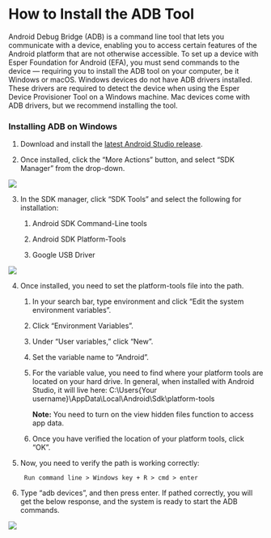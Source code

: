 # How to Install the ADB Tool 


Android Debug Bridge (ADB) is a command line tool that lets you communicate with a device, enabling you to access certain features of the Android platform that are not otherwise accessible. To set up a device with Esper Foundation for Android (EFA), you must send commands to the device — requiring you to install the ADB tool on your computer, be it Windows or macOS. Windows devices do not have ADB drivers installed. These drivers are required to detect the device when using the Esper Device Provisioner Tool on a Windows machine. Mac devices come with ADB drivers, but we recommend installing the tool.

### Installing ADB on Windows

  

1.  Download and install the [latest Android Studio release](https://developer.android.com/studio/?gclid=Cj0KCQjwlK-WBhDjARIsAO2sErQ3FhMhdHO-0UKUBK95BreC4H75i8aO59QfJ6YVUe7DxqC2YPVj59gaAo2JEALw_wcB&gclsrc=aw.ds).
    
2.  Once installed, click the “More Actions” button, and select “SDK Manager” from the drop-down.
    

![](https://lh6.googleusercontent.com/U2G_S2nSnWZOdXXyfzPA21la8j94ANrvBO89bD_KNwHkX0O3kfksqRMjbqVt4KPdB_lCsggT1nKjjOBCJ-pk2PCo55dr2zFmZ4UysDsab7xwYwFdKOWhKdqLumTve-SGRqcaeSkY4plWQ7SVaZyFSaI)

3.  In the SDK manager, click “SDK Tools” and select the following for installation:
    

    1.  Android SDK Command-Line tools
    
    2.  Android SDK Platform-Tools
    
    3.  Google USB Driver
    

![](https://lh4.googleusercontent.com/mRCWBGMG7Z3dAer04nbLqn24wSqZbKZ067rGq9yf3O7HjSo32bIllgmKoHPgrMq31qanZsKMSPgK_mhDcZ9xIRo6FoSqeWe7D_jdGPwHgsDSB_9odiMC5asQ9MTRxyNTu3O-iqD4hpC7d84lv3P_K7s)

4.  Once installed, you need to set the platform-tools file into the path.
    

    1.  In your search bar, type environment and click “Edit the system environment variables”.
    
    2.  Click “Environment Variables”.
    
    3.  Under “User variables,” click “New”.
    
    4.  Set the variable name to “Android”.
    
    5.  For the variable value, you need to find where your platform tools are located on your hard drive. In general, when installed with Android Studio, it will live here: C:\Users\{Your username}\AppData\Local\Android\Sdk\platform-tools
    

        **Note:** You need to turn on the view hidden files function to access app data.

    6.  Once you have verified the location of your platform tools, click “OK”.
    

5.  Now, you need to verify the path is working correctly:
    

         Run command line > Windows key + R > cmd > enter

6.  Type “adb devices”, and then press enter. If pathed correctly, you will get the below response, and the system is ready to start the ADB commands.
    

![](https://lh5.googleusercontent.com/-OyeeLECUvT420zMBi4vnwflIXCZZNSANlAygP20w2VwiG9ybjmYGpKBTgGE0t5o081U6MR8doYZfzjBsn4TkmZObLcLZAe4g-xewa2JBiSjhu1TARO5V6jtMjf6xfVx12cT9I1qhNhwm4-6jcHXpxY)
